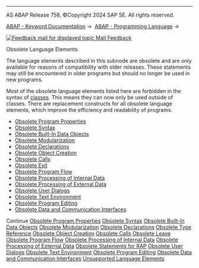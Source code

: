   

* * *

AS ABAP Release 758, ©Copyright 2024 SAP SE. All rights reserved.

[ABAP - Keyword Documentation](https://help.sap.com/doc/abapdocu_latest_index_htm/latest/en-US/abenabap.htm) →  [ABAP - Programming Language](https://help.sap.com/doc/abapdocu_latest_index_htm/latest/en-US/abenabap_reference.htm) → 

 [![](Mail.gif?object=Mail.gif "Feedback mail for displayed topic") Mail Feedback](mailto:f1_help@sap.com?subject=Feedback%20on%20ABAP%20Documentation&body=Document:%20Obsolete%20Language%20Elements%2C%20ABENABAP_OBSOLETE%2C%20758%0D%0A%0D%0AError:%0D%0A%0D%0A%0D%0A%0D%0ASuggestion%20for%20improvement:)

Obsolete Language Elements

The language elements described in this subnode are obsolete and are only available for reasons of compatibility with older releases. These statements may still be encountered in older programs but should no longer be used in new programs.

Most of the obsolete language elements listed here are forbidden in the syntax of [classes](https://help.sap.com/doc/abapdocu_latest_index_htm/latest/en-US/abenclass_glosry.htm "Glossary Entry"). This means they can now only be used outside of classes. There are replacement constructs for all obsolete language elements, which improve the efficiency and readability of programs.

-   [Obsolete Program Properties](https://help.sap.com/doc/abapdocu_latest_index_htm/latest/en-US/abenprogram_properties_obsolete.htm)
-   [Obsolete Syntax](https://help.sap.com/doc/abapdocu_latest_index_htm/latest/en-US/abensyntax_obsolete.htm)
-   [Obsolete Built-In Data Objects](https://help.sap.com/doc/abapdocu_latest_index_htm/latest/en-US/abenbuilt_in_obsolete.htm)
-   [Obsolete Modularization](https://help.sap.com/doc/abapdocu_latest_index_htm/latest/en-US/abenobsolete_modularization.htm)
-   [Obsolete Declarations](https://help.sap.com/doc/abapdocu_latest_index_htm/latest/en-US/abenobsolete_declarations.htm)
-   [Obsolete Object Creation](https://help.sap.com/doc/abapdocu_latest_index_htm/latest/en-US/abenassign_obsolete.htm)
-   [Obsolete Calls](https://help.sap.com/doc/abapdocu_latest_index_htm/latest/en-US/abenprogram_call_obsolete.htm)
-   [Obsolete Exit](https://help.sap.com/doc/abapdocu_latest_index_htm/latest/en-US/abenobsolete_leave.htm)
-   [Obsolete Program Flow](https://help.sap.com/doc/abapdocu_latest_index_htm/latest/en-US/abenobsolete_program_flow.htm)
-   [Obsolete Processing of Internal Data](https://help.sap.com/doc/abapdocu_latest_index_htm/latest/en-US/abendata_internal_obsolete.htm)
-   [Obsolete Processing of External Data](https://help.sap.com/doc/abapdocu_latest_index_htm/latest/en-US/abendata_storage_obsolete.htm)
-   [Obsolete User Dialogs](https://help.sap.com/doc/abapdocu_latest_index_htm/latest/en-US/abengui_obsolete.htm)
-   [Obsolete Text Environment](https://help.sap.com/doc/abapdocu_latest_index_htm/latest/en-US/abentext_environment_obsolete.htm)
-   [Obsolete Program Editing](https://help.sap.com/doc/abapdocu_latest_index_htm/latest/en-US/abenprogram_editing_obsolete.htm)
-   [Obsolete Data and Communication Interfaces](https://help.sap.com/doc/abapdocu_latest_index_htm/latest/en-US/abenextern_obsolete.htm)

Continue
[Obsolete Program Properties](https://help.sap.com/doc/abapdocu_latest_index_htm/latest/en-US/abenprogram_properties_obsolete.htm)
[Obsolete Syntax](https://help.sap.com/doc/abapdocu_latest_index_htm/latest/en-US/abensyntax_obsolete.htm)
[Obsolete Built-In Data Objects](https://help.sap.com/doc/abapdocu_latest_index_htm/latest/en-US/abenbuilt_in_obsolete.htm)
[Obsolete Modularization](https://help.sap.com/doc/abapdocu_latest_index_htm/latest/en-US/abenobsolete_modularization.htm)
[Obsolete Declarations](https://help.sap.com/doc/abapdocu_latest_index_htm/latest/en-US/abenobsolete_declarations.htm)
[Obsolete Type Reference](https://help.sap.com/doc/abapdocu_latest_index_htm/latest/en-US/abenobsolete_typing.htm)
[Obsolete Object Creation](https://help.sap.com/doc/abapdocu_latest_index_htm/latest/en-US/abenassign_obsolete.htm)
[Obsolete Calls](https://help.sap.com/doc/abapdocu_latest_index_htm/latest/en-US/abenprogram_call_obsolete.htm)
[Obsolete Leave](https://help.sap.com/doc/abapdocu_latest_index_htm/latest/en-US/abenobsolete_leave.htm)
[Obsolete Program Flow](https://help.sap.com/doc/abapdocu_latest_index_htm/latest/en-US/abenobsolete_program_flow.htm)
[Obsolete Processing of Internal Data](https://help.sap.com/doc/abapdocu_latest_index_htm/latest/en-US/abendata_internal_obsolete.htm)
[Obsolete Processing of External Data](https://help.sap.com/doc/abapdocu_latest_index_htm/latest/en-US/abendata_storage_obsolete.htm)
[Obsolete Statements for RAP](https://help.sap.com/doc/abapdocu_latest_index_htm/latest/en-US/abenrap_obsolete.htm)
[Obsolete User Dialogs](https://help.sap.com/doc/abapdocu_latest_index_htm/latest/en-US/abengui_obsolete.htm)
[Obsolete Text Environment](https://help.sap.com/doc/abapdocu_latest_index_htm/latest/en-US/abentext_environment_obsolete.htm)
[Obsolete Program Editing](https://help.sap.com/doc/abapdocu_latest_index_htm/latest/en-US/abenprogram_editing_obsolete.htm)
[Obsolete Data and Communication Interfaces](https://help.sap.com/doc/abapdocu_latest_index_htm/latest/en-US/abenextern_obsolete.htm)
[Unsupported Language Elements](https://help.sap.com/doc/abapdocu_latest_index_htm/latest/en-US/abenunsupported_obsolete.htm)